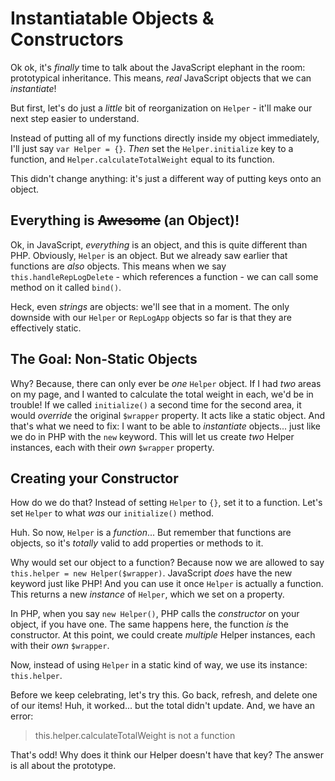 # Instantiatable Objects & Constructors

Ok ok, it's *finally* time to talk about the JavaScript elephant in the room:
prototypical inheritance. This means, *real* JavaScript objects that we can
*instantiate*!

But first, let's do just a *little* bit of reorganization on `Helper` - it'll make
our next step easier to understand.

Instead of putting all of my functions directly inside my object immediately, I'll
just say `var Helper = {}`. *Then* set the `Helper.initialize` key to a function,
and `Helper.calculateTotalWeight` equal to its function.

This didn't change anything: it's just a different way of putting keys onto an object.

## Everything is ~~Awesome~~ (an Object)!

Ok, in JavaScript, *everything* is an object, and this is quite different than PHP.
Obviously, `Helper` is an object. But we already saw earlier that functions are
*also* objects. This means when we say `this.handleRepLogDelete` - which references
a function - we can call some method on it called `bind()`.

Heck, even *strings* are objects: we'll see that in a moment. The only downside with
our `Helper` or `RepLogApp` objects so far is that they are effectively static.

## The Goal: Non-Static Objects

Why? Because, there can only ever be *one* `Helper` object. If I had *two* areas
on my page, and I wanted to calculate the total weight in each, we'd be in trouble!
If we called `initialize()` a second time for the second area, it would *override*
the original `$wrapper` property. It acts like a static object. And that's what we
need to fix: I want to be able to *instantiate* objects... just like we do in PHP
with the `new` keyword. This will let us create *two* Helper instances, each with
their *own* `$wrapper` property.

## Creating your Constructor

How do we do that? Instead of setting `Helper` to `{}`, set it to a function. Let's
set `Helper` to what *was* our `initialize()` method.

Huh. So now, `Helper` is a *function*... But remember that functions are objects,
so it's *totally* valid to add properties or methods to it.

Why would set our object to a function? Because now we are allowed to say
`this.helper = new Helper($wrapper)`. JavaScript *does* have the new keyword just
like PHP! And you can use it once `Helper` is actually a function. This returns
a new *instance* of `Helper`, which we set on a property.

In PHP, when you say `new Helper()`, PHP calls the *constructor* on your object,
if you have one. The same happens here, the function *is* the constructor. At this
point, we could create *multiple* Helper instances, each with their *own*
`$wrapper`.

Now, instead of using `Helper` in a static kind of way, we use its instance:
`this.helper`.

Before we keep celebrating, let's try this. Go back, refresh, and delete one of
our items! Huh, it worked... but the total didn't update. And, we have an error:

> this.helper.calculateTotalWeight is not a function

That's odd! Why does it think our Helper doesn't have that key? The answer is all
about the prototype.
